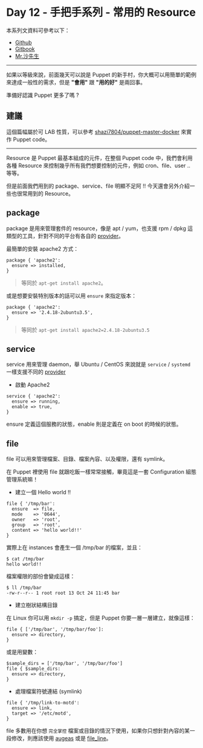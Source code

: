 # Day 12 - 手把手系列 - 常用的 Resource

本系列文資料可參考以下：

- [Github](https://github.com/shazi7804/ops-puppet-30-days)
- [Gitbook](https://gitbook.com/book/shazi7804/puppet-manage-guide/details)
- [Mr.沙先生](https://shazi.info)

---

如果以等級來說，前面幾天可以說是 Puppet 的新手村，你大概可以用簡單的範例來達成一般性的需求，但是 **"會用"** 跟 **"用的好"** 是兩回事。

準備好認識 Puppet 更多了嗎 ?


## 建議

這個篇幅屬於可 LAB 性質，可以參考 [shazi7804/puppet-master-docker](https://github.com/shazi7804/puppet-master-docker) 來實作 Puppet code。

---

Resource 是 Puppet 最基本組成的元件，在整個 Puppet code 中，我們會利用各種 Resource 來控制幾乎所有我們想要控制的元件，例如 cron、file、user .. 等等。

但是前面我們用到的 package、service、file 明顯不足阿 !! 今天還會另外介紹一些也很常用到的 Resource。

## package

package 是用來管理套件的 resource，像是 apt / yum，也支援 rpm / dpkg 這類型的工具，針對不同的平台有各自的 [provider][package-provider]。

最簡單的安裝 apache2 方式：

```puppet
package { 'apache2':
  ensure => installed,
}
```

> 等同於 `apt-get install apache2`。

或是想要安裝特別版本的話可以用 `ensure` 來指定版本：

```puppet
package { 'apache2': 
  ensure => '2.4.18-2ubuntu3.5',
}
```

> 等同於 `apt-get install apache2=2.4.18-2ubuntu3.5`

## service

service 用來管理 daemon，舉 Ubuntu / CentOS 來說就是 `service` / `systemd` 一樣支援不同的 [provider][service-provider] 

- 啟動 Apache2

```puppet
service { 'apache2':
  ensure => running,
  enable => true,
}
```

ensure 定義這個服務的狀態，enable 則是定義在 on boot 的時候的狀態。

## file

file 可以用來管理檔案、目錄、檔案內容、以及權限，還有 symlink。

在 Puppet 裡使用 file 就跟吃飯一樣常常接觸，畢竟這是一套 Configuration 組態管理系統嘛！

- 建立一個 Hello world !!

```puppet
file { '/tmp/bar':
  ensure  => file,
  mode    => '0644',
  owner   => 'root',
  group   => 'root',
  content => 'hello world!!'
}
```

實際上在 instances 會產生一個 /tmp/bar 的檔案，並且：

```shell
$ cat /tmp/bar
hello world!!
```

檔案權限的部份會變成這樣：

```shell
$ ll /tmp/bar
-rw-r--r-- 1 root root 13 Oct 24 11:45 bar
```

- 建立樹狀結構目錄

在 Linux 你可以用 `mkdir -p` 搞定，但是 Puppet 你要一層一層建立，就像這樣：

```puppet
file { ['/tmp/bar', '/tmp/bar/foo']:
  ensure => directory,
}
```

或是用變數：

```puppet
$sample_dirs = ['/tmp/bar', '/tmp/bar/foo']
file { $sample_dirs:
  ensure => directory,
}
```

- 處理檔案符號連結 (symlink)

```puppet
file { '/tmp/link-to-motd':
  ensure => link,
  target => '/etc/motd', 
}
```

file 多數用在你想 `完全掌控` 檔案或目錄的情況下使用，如果你只想針對內容的某一段修改，則應該使用 [augeas][resource-augeas] 或是 [file_line][file_line]。

[package-provider]: https://puppet.com/docs/puppet/5.3/types/package.html#package-attribute-provider
[service-provider]: https://puppet.com/docs/puppet/5.3/types/service.html#service-attribute-provider
[resource-augeas]: https://puppet.com/docs/puppet/5.3/type.html#augeas
[file_line]: https://forge.puppet.com/puppetlabs/stdlib#file_line







